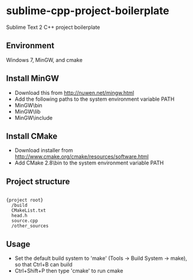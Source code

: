 sublime-cpp-project-boilerplate
===============================

Sublime Text 2 C++ project boilerplate

Environment
-----------
Windows 7, MinGW, and cmake

Install MinGW
-------------
+ Download this from http://nuwen.net/mingw.html
+ Add the following paths to the system environment variable PATH
 + MinGW\bin
 + MinGW\lib
 + MinGW\include

Install CMake
-------------
+ Download installer from http://www.cmake.org/cmake/resources/software.html
+ Add CMake 2.8\bin to the system environment variable PATH

Project structure
-----------------
<pre><code>
{project root}
  /build
  CMakeList.txt
  head.h
  source.cpp
  /other_sources
</code></pre>

Usage
-----
+ Set the default build system to 'make' (Tools -> Build System -> make), so that Ctrl+B can build
+ Ctrl+Shift+P then type 'cmake' to run cmake

